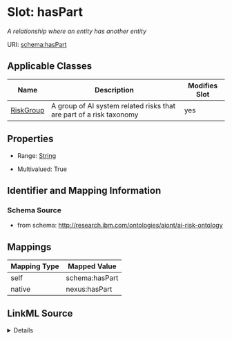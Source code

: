 

# Slot: hasPart


_A relationship where an entity has another entity_





URI: [schema:hasPart](http://schema.org/hasPart)



<!-- no inheritance hierarchy -->





## Applicable Classes

| Name | Description | Modifies Slot |
| --- | --- | --- |
| [RiskGroup](RiskGroup.md) | A group of AI system related risks that are part of a risk taxonomy |  yes  |







## Properties

* Range: [String](String.md)

* Multivalued: True





## Identifier and Mapping Information







### Schema Source


* from schema: http://research.ibm.com/ontologies/aiont/ai-risk-ontology




## Mappings

| Mapping Type | Mapped Value |
| ---  | ---  |
| self | schema:hasPart |
| native | nexus:hasPart |




## LinkML Source

<details>
```yaml
name: hasPart
description: A relationship where an entity has another entity
from_schema: http://research.ibm.com/ontologies/aiont/ai-risk-ontology
rank: 1000
slot_uri: schema:hasPart
alias: hasPart
domain_of:
- RiskGroup
range: string
multivalued: true

```
</details>